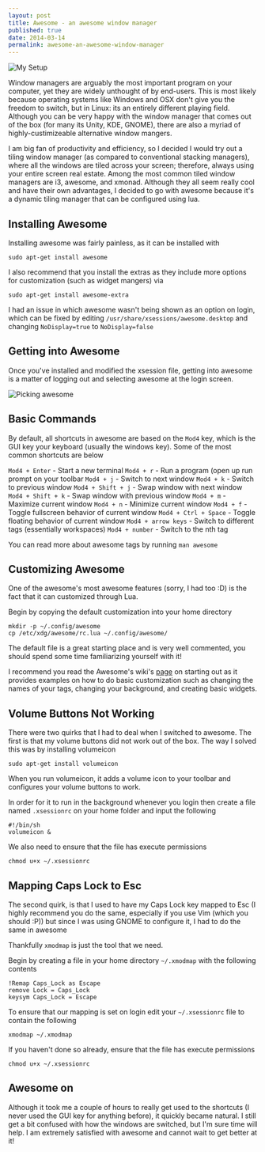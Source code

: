 ```yaml
---
layout: post
title: Awesome - an awesome window manager
published: true
date: 2014-03-14
permalink: awesome-an-awesome-window-manager
---
```

![My Setup](http://plankenau.com/i/c0ELPX.png "My setup")

Window managers are arguably the most important program on your computer, yet they are widely unthought of by end-users. This is most likely because operating systems like Windows and OSX don't give you the freedom to switch, but in Linux: its an entirely different playing field. Although you can be very happy with the window manager that comes out of the box (for many its Unity, KDE, GNOME), there are also a myriad of highly-custimizeable alternative window mangers. 

I am big fan of productivity and efficiency, so I decided I would try out a tiling window manager (as compared to conventional stacking managers), where all the windows are tiled across your screen; therefore, always using your entire screen real estate. Among the most common tiled window managers are i3, awesome, and xmonad. Although they all seem really cool and have their own advantages, I decided to go with awesome because it's a dynamic tiling manager that can be configured using lua.


Installing Awesome
-----

Installing awesome was fairly painless, as it can be installed with

`sudo apt-get install awesome`

I also recommend that you install the extras as they include more options for customization (such as widget mangers) via

`sudo apt-get install awesome-extra`

I had an issue in which awesome wasn't being shown as an option on login, which can be fixed by editing `/usr/share/xsessions/awesome.desktop` and changing `NoDisplay=true` to `NoDisplay=false`

Getting into Awesome
----
Once you've installed and modified the xsession file, getting into awesome is a matter of logging out and selecting awesome at the login screen. 

![Picking awesome](http://i.stack.imgur.com/uIhTA.jpg)

Basic Commands
----
By default, all shortcuts in awesome are based on the `Mod4` key, which is the GUI key your keyboard (usually the windows key). Some of the most common shortcuts are below

`Mod4 + Enter` - Start a new terminal
`Mod4 + r` - Run a program (open up run prompt on your toolbar
`Mod4 + j` - Switch to next window
`Mod4 + k` - Switch to previous window
`Mod4 + Shift + j` - Swap window with next window
`Mod4 + Shift + k` - Swap window with previous window
`Mod4 + m` - Maximize current window
`Mod4 + n` - Minimize current window
`Mod4 + f` - Toggle fullscreen behavior of current window
`Mod4 + Ctrl + Space` - Toggle floating behavior of current window
`Mod4 + arrow keys` - Switch to different tags (essentially workspaces)
`Mod4 + number` - Switch to the nth tag

You can read more about awesome tags by running `man awesome`

Customizing Awesome
----

One of the awesome's most awesome features (sorry, I had too :D) is the fact that it can customized through Lua.


Begin by copying the default customization into your home directory

    mkdir -p ~/.config/awesome
    cp /etc/xdg/awesome/rc.lua ~/.config/awesome/

The default file is a great starting place and is very well commented, you should spend some time familiarizing yourself with it!

I recommend you read the Awesome's wiki's [page](http://awesome.naquadah.org/wiki/My_first_awesome) on starting out as it provides examples on how to do basic customization such as changing the names of your tags, changing your background, and creating basic widgets.

Volume Buttons Not Working
------
There were two quirks that I had to deal when I switched to awesome. The first is that my volume buttons did not work out of the box.
The way I solved this was by installing volumeicon

`sudo apt-get install volumeicon`

When you run volumeicon, it adds a volume icon to your toolbar and configures your volume buttons to work.

In order for it to run in the background whenever you login then create a file named `.xsessionrc` on your home folder and input the following

    #!/bin/sh
    volumeicon &

We also need to ensure that the file has execute permissions

    chmod u+x ~/.xsessionrc

Mapping Caps Lock to Esc
-----
The second quirk, is that I used to have my Caps Lock key mapped to Esc (I highly recommend you do the same, especially if you use Vim (which you should :P))
but since I was using GNOME to configure it, I had to do the same in awesome

Thankfully `xmodmap` is just the tool that we need.

Begin by creating a file in your home directory `~/.xmodmap` with the following contents

    !Remap Caps_Lock as Escape
    remove Lock = Caps_Lock
    keysym Caps_Lock = Escape

To ensure that our mapping is set on login edit your `~/.xsessionrc` file to contain the following

`xmodmap ~/.xmodmap`

If you haven't done so already, ensure that the file has execute permissions

`chmod u+x ~/.xsessionrc`

Awesome on
-----

Although it took me a couple of hours to really get used to the shortcuts (I never used the GUI key for anything before), it quickly became natural.
I still get a bit confused with how the windows are switched, but I'm sure time will help.
I am extremely satisfied with awesome and cannot wait to get better at it!



